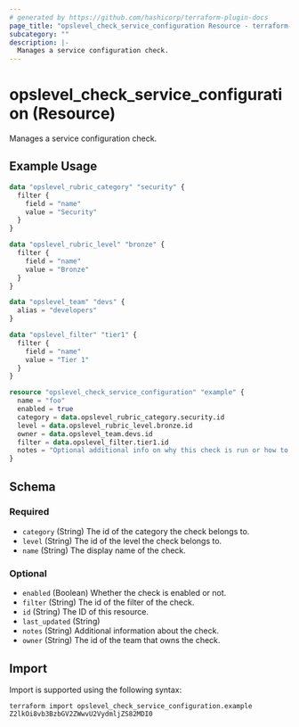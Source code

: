 ```yaml
---
# generated by https://github.com/hashicorp/terraform-plugin-docs
page_title: "opslevel_check_service_configuration Resource - terraform-provider-opslevel"
subcategory: ""
description: |-
  Manages a service configuration check.
---
```


# opslevel_check_service_configuration (Resource)

Manages a service configuration check.

## Example Usage

```terraform
data "opslevel_rubric_category" "security" {
  filter {
    field = "name"
    value = "Security"
  }
}

data "opslevel_rubric_level" "bronze" {
  filter {
    field = "name"
    value = "Bronze"
  }
}

data "opslevel_team" "devs" {
  alias = "developers"
}

data "opslevel_filter" "tier1" {
  filter {
    field = "name"
    value = "Tier 1"
  }
}

resource "opslevel_check_service_configuration" "example" {
  name = "foo"
  enabled = true
  category = data.opslevel_rubric_category.security.id
  level = data.opslevel_rubric_level.bronze.id
  owner = data.opslevel_team.devs.id
  filter = data.opslevel_filter.tier1.id
  notes = "Optional additional info on why this check is run or how to fix it"
}
```

<!-- schema generated by tfplugindocs -->
## Schema

### Required

- `category` (String) The id of the category the check belongs to.
- `level` (String) The id of the level the check belongs to.
- `name` (String) The display name of the check.

### Optional

- `enabled` (Boolean) Whether the check is enabled or not.
- `filter` (String) The id of the filter of the check.
- `id` (String) The ID of this resource.
- `last_updated` (String)
- `notes` (String) Additional information about the check.
- `owner` (String) The id of the team that owns the check.

## Import

Import is supported using the following syntax:

```shell
terraform import opslevel_check_service_configuration.example Z2lkOi8vb3BzbGV2ZWwvU2VydmljZS82MDI0
```
